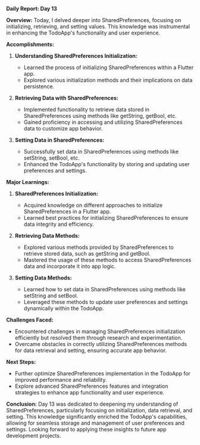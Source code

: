 **Daily Report: Day 13**

**Overview:**
Today, I delved deeper into SharedPreferences, focusing on initializing, retrieving, and setting values. This knowledge was instrumental in enhancing the TodoApp's functionality and user experience.

**Accomplishments:**
1. **Understanding SharedPreferences Initialization:**
   - Learned the process of initializing SharedPreferences within a Flutter app.
   - Explored various initialization methods and their implications on data persistence.

2. **Retrieving Data with SharedPreferences:**
   - Implemented functionality to retrieve data stored in SharedPreferences using methods like getString, getBool, etc.
   - Gained proficiency in accessing and utilizing SharedPreferences data to customize app behavior.

3. **Setting Data in SharedPreferences:**
   - Successfully set data in SharedPreferences using methods like setString, setBool, etc.
   - Enhanced the TodoApp's functionality by storing and updating user preferences and settings.

**Major Learnings:**
1. **SharedPreferences Initialization:**
   - Acquired knowledge on different approaches to initialize SharedPreferences in a Flutter app.
   - Learned best practices for initializing SharedPreferences to ensure data integrity and efficiency.

2. **Retrieving Data Methods:**
   - Explored various methods provided by SharedPreferences to retrieve stored data, such as getString and getBool.
   - Mastered the usage of these methods to access SharedPreferences data and incorporate it into app logic.

3. **Setting Data Methods:**
   - Learned how to set data in SharedPreferences using methods like setString and setBool.
   - Leveraged these methods to update user preferences and settings dynamically within the TodoApp.

**Challenges Faced:**
- Encountered challenges in managing SharedPreferences initialization efficiently but resolved them through research and experimentation.
- Overcame obstacles in correctly utilizing SharedPreferences methods for data retrieval and setting, ensuring accurate app behavior.

**Next Steps:**
- Further optimize SharedPreferences implementation in the TodoApp for improved performance and reliability.
- Explore advanced SharedPreferences features and integration strategies to enhance app functionality and user experience.

**Conclusion:**
Day 13 was dedicated to deepening my understanding of SharedPreferences, particularly focusing on initialization, data retrieval, and setting. This knowledge significantly enriched the TodoApp's capabilities, allowing for seamless storage and management of user preferences and settings. Looking forward to applying these insights to future app development projects.
